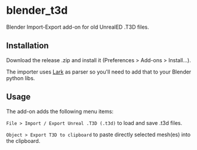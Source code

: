 # blender_t3d

Blender Import-Export add-on for old UnrealED .T3D files.

## Installation

Download the release .zip and install it (Preferences > Add-ons > Install...).

The importer uses [Lark](https://pypi.org/project/lark-parser/) as parser so you'll need to add that to your Blender python libs.

## Usage

The add-on adds the following menu items:

`File > Import / Export Unreal .T3D (.t3d)` to load and save .t3d files.

`Object > Export T3D to clipboard` to paste directly selected mesh(es) into the clipboard.



